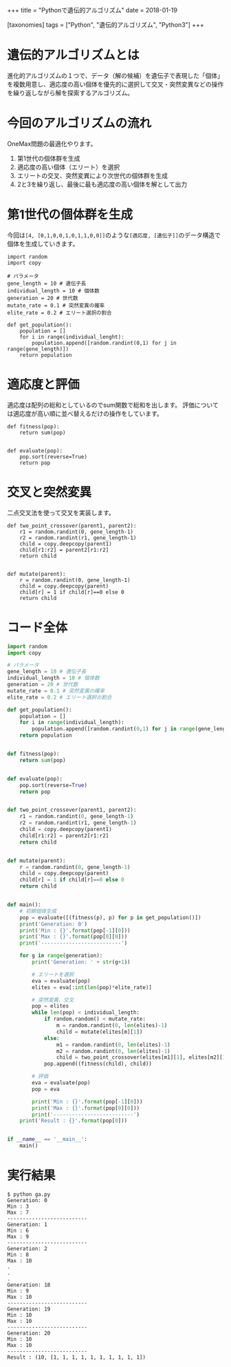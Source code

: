 +++
title = "Pythonで遺伝的アルゴリズム"
date = 2018-01-19

[taxonomies]
tags = ["Python", "遺伝的アルゴリズム", "Python3"]
+++
# 遺伝的アルゴリズムとは
進化的アルゴリズムの１つで、データ（解の候補）を遺伝子で表現した「個体」を複数用意し、適応度の高い個体を優先的に選択して交叉・突然変異などの操作を繰り返しながら解を探索するアルゴリズム。


# 今回のアルゴリズムの流れ
OneMax問題の最適化やります。

1. 第1世代の個体群を生成
2. 適応度の高い個体（エリート）を選択
3. エリートの交叉、突然変異により次世代の個体群を生成
4. 2と3を繰り返し、最後に最も適応度の高い個体を解として出力 


# 第1世代の個体群を生成
今回は`[4, [0,1,0,0,1,0,1,1,0,0]]`のような`[適応度, [遺伝子]]`のデータ構造で個体を生成していきます。

```python3
import random
import copy

# パラメータ
gene_length = 10 # 遺伝子長
individual_length = 10 # 個体数
generation = 20 # 世代数
mutate_rate = 0.1 # 突然変異の確率
elite_rate = 0.2 # エリート選択の割合

def get_population():
    population = []
    for i in range(individual_lenght):
        population.append([random.randint(0,1) for j in range(gene_length)])
    return population
```


# 適応度と評価
適応度は配列の総和としているのでsum関数で総和を出します。
評価については適応度が高い順に並べ替えるだけの操作をしています。

```python3
def fitness(pop):
    return sum(pop)


def evaluate(pop):
    pop.sort(reverse=True)
    return pop
```


# 交叉と突然変異
二点交叉法を使って交叉を実装します。

```python3
def two_point_crossover(parent1, parent2):
    r1 = random.randint(0, gene_length-1)
    r2 = random.randint(r1, gene_length-1)
    child = copy.deepcopy(parent1)
    child[r1:r2] = parent2[r1:r2]
    return child


def mutate(parent):
    r = random.randint(0, gene_length-1)
    child = copy.deepcopy(parent)
    child[r] = 1 if child[r]==0 else 0
    return child
```


# コード全体
```python3:ga.py
import random
import copy

# パラメータ
gene_length = 10 # 遺伝子長
individual_length = 10 # 個体数
generation = 20 # 世代数
mutate_rate = 0.1 # 突然変異の確率
elite_rate = 0.2 # エリート選択の割合

def get_population():
    population = []
    for i in range(individual_length):
        population.append([random.randint(0,1) for j in range(gene_length)])
    return population


def fitness(pop):
    return sum(pop)


def evaluate(pop):
    pop.sort(reverse=True)
    return pop


def two_point_crossover(parent1, parent2):
    r1 = random.randint(0, gene_length-1)
    r2 = random.randint(r1, gene_length-1)
    child = copy.deepcopy(parent1)
    child[r1:r2] = parent2[r1:r2]
    return child


def mutate(parent):
    r = random.randint(0, gene_length-1)
    child = copy.deepcopy(parent)
    child[r] = 1 if child[r]==0 else 0
    return child


def main():
    # 初期個体生成
    pop = evaluate([(fitness(p), p) for p in get_population()])
    print('Generation: 0')
    print('Min : {}'.format(pop[-1][0]))
    print('Max : {}'.format(pop[0][0]))
    print('--------------------------')

    for g in range(generation):
        print('Generation: ' + str(g+1))

        # エリートを選択
        eva = evaluate(pop)
        elites = eva[:int(len(pop)*elite_rate)]

        # 突然変異、交叉
        pop = elites
        while len(pop) < individual_length:
            if random.random() < mutate_rate:
                m = random.randint(0, len(elites)-1)
                child = mutate(elites[m][1])
            else:
                m1 = random.randint(0, len(elites)-1)
                m2 = random.randint(0, len(elites)-1)
                child = two_point_crossover(elites[m1][1], elites[m2][1])
            pop.append((fitness(child), child))

        # 評価
        eva = evaluate(pop)
        pop = eva

        print('Min : {}'.format(pop[-1][0]))
        print('Max : {}'.format(pop[0][0]))
        print('--------------------------')
    print('Result : {}'.format(pop[0]))


if __name__ == '__main__':
    main()

```


# 実行結果
```console
$ python ga.py
Generation: 0
Min : 3
Max : 7
--------------------------
Generation: 1
Min : 6
Max : 9
--------------------------
Generation: 2
Min : 8
Max : 10
.
.
.
Generation: 18
Min : 9
Max : 10
--------------------------
Generation: 19
Min : 10
Max : 10
--------------------------
Generation: 20
Min : 10
Max : 10
--------------------------
Result : (10, [1, 1, 1, 1, 1, 1, 1, 1, 1, 1])
```
